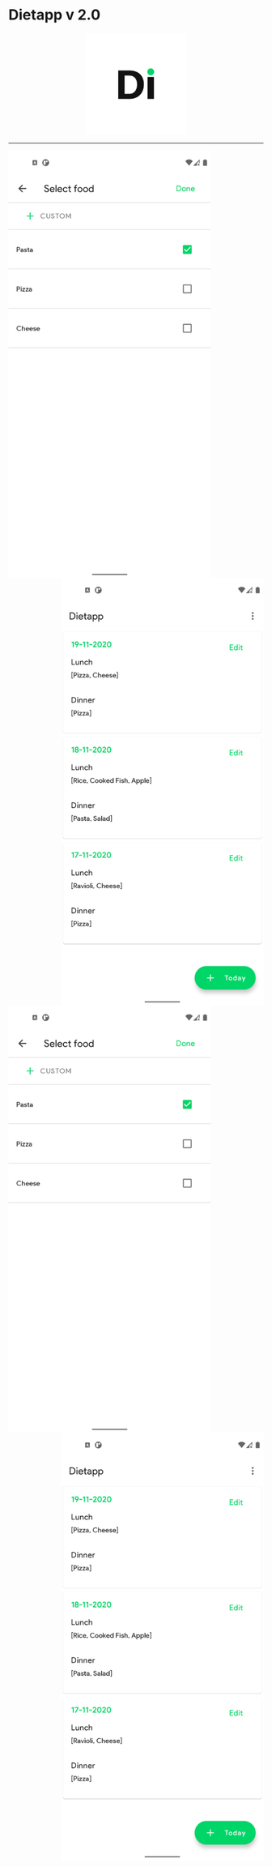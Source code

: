 # Dietapp v 2.0
<p align="center">
<img src="app/screenshots/Screen_0.png" width="200" height="200"/>
  </p>

---

<p float="left">
  <img src="app/screenshots/Screen_1.png" width="400" height="844" align="left"/>
  <img src="app/screenshots/Screen_2.png" width="400" height="844" align="right"/>
  </br>
</p>

<p float="left">
  <img src="app/screenshots/Screen_1.png" width="400" height="844" align="left"/>
  <img src="app/screenshots/Screen_2.png" width="400" height="844" align="right"/>
</p>
